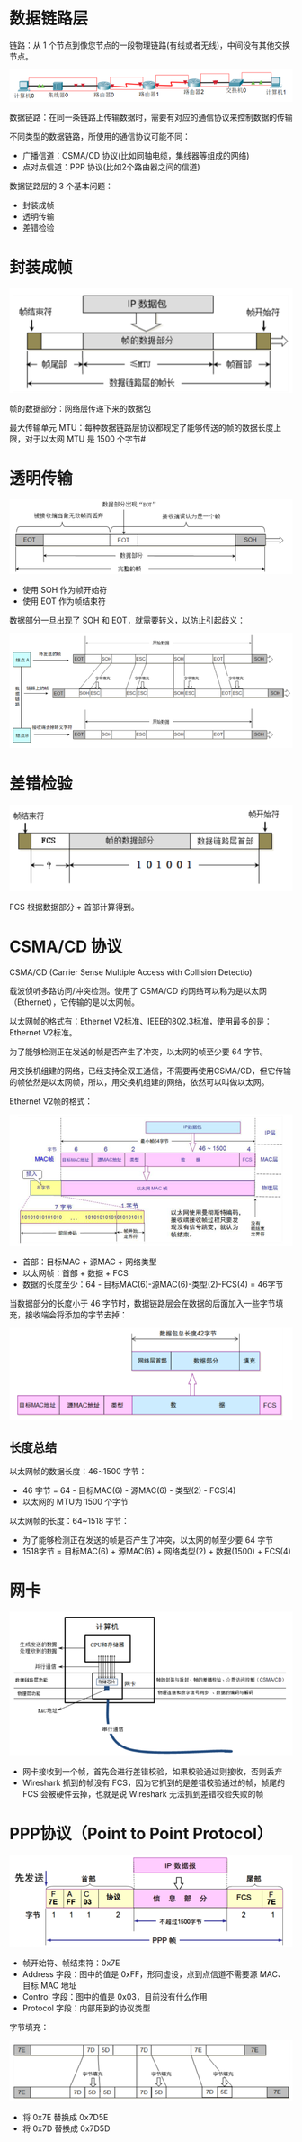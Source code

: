# 数据链路层

链路：从 1 个节点到像您节点的一段物理链路(有线或者无线)，中间没有其他交换节点。

![](./img/data_link.png)

数据链路：在同一条链路上传输数据时，需要有对应的通信协议来控制数据的传输

不同类型的数据链路，所使用的通信协议可能不同：

- 广播信道：CSMA/CD  协议(比如同轴电缆，集线器等组成的网络)
- 点对点信道：PPP 协议(比如2个路由器之间的信道)

数据链路层的 3 个基本问题：

- 封装成帧
- 透明传输
- 差错检验

# 封装成帧

![](./img/frame.png)

帧的数据部分：网络层传递下来的数据包

最大传输单元 MTU：每种数据链路层协议都规定了能够传送的帧的数据长度上限，对于以太网 MTU 是 1500 个字节#

# 透明传输

![](./img/transparent_transfer.png)

- 使用 SOH 作为帧开始符
- 使用 EOT 作为帧结束符

数据部分一旦出现了 SOH 和 EOT，就需要转义，以防止引起歧义：

![](./img/trans.png)

# 差错检验

![](./img/error_check.png)

FCS 根据数据部分 + 首部计算得到。

# CSMA/CD 协议

CSMA/CD (Carrier Sense Multiple Access with Collision Detectio)

载波侦听多路访问/冲突检测。使用了 CSMA/CD 的网络可以称为是以太网（Ethernet），它传输的是以太网帧。

以太网帧的格式有：Ethernet V2标准、IEEE的802.3标准，使用最多的是：Ethernet V2标准。

为了能够检测正在发送的帧是否产生了冲突，以太网的帧至少要 64 字节。

用交换机组建的网络，已经支持全双工通信，不需要再使用CSMA/CD，但它传输的帧依然是以太网帧，所以，用交换机组建的网络，依然可以叫做以太网。

Ethernet V2帧的格式：

![](./img/Ethernet_V2.png)

- 首部：目标MAC + 源MAC + 网络类型
- 以太网帧：首部 + 数据 + FCS
- 数据的长度至少：64 - 目标MAC(6)-源MAC(6)-类型(2)-FCS(4) = 46字节

当数据部分的长度小于 46 字节时，数据链路层会在数据的后面加入一些字节填充，接收端会将添加的字节去掉：

![](./img/padding.png)

## 长度总结

以太网帧的数据长度：46~1500 字节：

- 46 字节 = 64 - 目标MAC(6) - 源MAC(6) - 类型(2) - FCS(4)
- 以太网的 MTU为 1500 个字节

以太网帧的长度：64~1518 字节：

- 为了能够检测正在发送的帧是否产生了冲突，以太网的帧至少要 64 字节
- 1518字节 = 目标MAC(6) + 源MAC(6) + 网络类型(2) + 数据(1500) + FCS(4)

# 网卡

![](./img/net_card.png)

- 网卡接收到一个帧，首先会进行差错校验，如果校验通过则接收，否则丢弃
- Wireshark 抓到的帧没有 FCS，因为它抓到的是差错校验通过的帧，帧尾的 FCS 会被硬件去掉，也就是说 Wireshark 无法抓到差错校验失败的帧

# PPP协议（Point to Point Protocol）

![](./img/ppp.png)

- 帧开始符、帧结束符：0x7E
- Address 字段：图中的值是 0xFF，形同虚设，点到点信道不需要源 MAC、目标 MAC 地址
- Control 字段：图中的值是 0x03，目前没有什么作用
- Protocol 字段：内部用到的协议类型

字节填充：

![](./img/ppp_padding.png)

- 将 0x7E 替换成 0x7D5E
- 将 0x7D 替换成 0x7D5D
